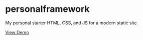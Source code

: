 # personalframework
My personal starter HTML, CSS, and JS for a modern static site.

[View Demo](https://johndoenma.github.io/personalframework)
